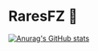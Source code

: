 # RaresFZ 👋

[![Anurag's GitHub stats](https://github-readme-stats.vercel.app/api?username=RaresFZ)](https://github.com/anuraghazra/github-readme-stats)
